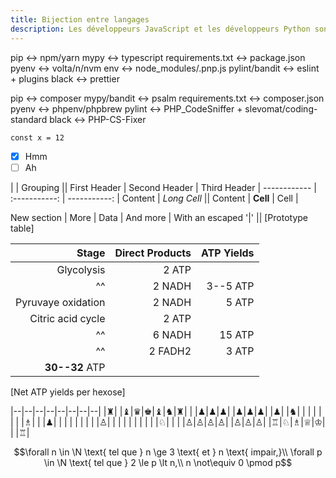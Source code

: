 ```yaml
---
title: Bijection entre langages
description: Les développeurs JavaScript et les développeurs Python sont entièrement interchangebles, la preuve dans cet article.
---
```


pip <-> npm/yarn
mypy <-> typescript
requirements.txt <-> package.json
pyenv <-> volta/n/nvm
env <-> node_modules/.pnp.js
pylint/bandit <-> eslint + plugins
black <-> prettier

pip <-> composer
mypy/bandit <-> psalm
requirements.txt <-> composer.json
pyenv <-> phpenv/phpbrew
pylint <-> PHP_CodeSniffer + slevomat/coding-standard
black <-> PHP-CS-Fixer

`const x = 12`

- [x] Hmm
- [ ] Ah

| | Grouping ||
First Header | Second Header | Third Header |
------------ | :-----------: | -----------: |
Content | _Long Cell_ ||
Content | **Cell** | Cell |

New section | More | Data |
And more | With an escaped '\|' ||
[Prototype table]

|              Stage | Direct Products | ATP Yields |
| -----------------: | --------------: | ---------: |
|         Glycolysis |           2 ATP |            |
|                 ^^ |          2 NADH |   3--5 ATP |
| Pyruvaye oxidation |          2 NADH |      5 ATP |
|  Citric acid cycle |           2 ATP |            |
|                 ^^ |          6 NADH |     15 ATP |
|                 ^^ |         2 FADH2 |      3 ATP |
|     **30--32** ATP |                 |            |

[Net ATP yields per hexose]

|--|--|--|--|--|--|--|--|
|♜| |♝|♛|♚|♝|♞|♜|
| |♟|♟|♟| |♟|♟|♟|
|♟| |♞| | | | | |
| |♗| | |♟| | | |
| | | | |♙| | | |
| | | | | |♘| | |
|♙|♙|♙|♙| |♙|♙|♙|
|♖|♘|♗|♕|♔| | |♖|

$$\forall n \in \N \text{ tel que } n \ge 3 \text{ et } n \text{ impair,}\\ \forall p \in \N \text{ tel que } 2 \le p \lt n,\\ n \not\equiv 0 \pmod p$$
